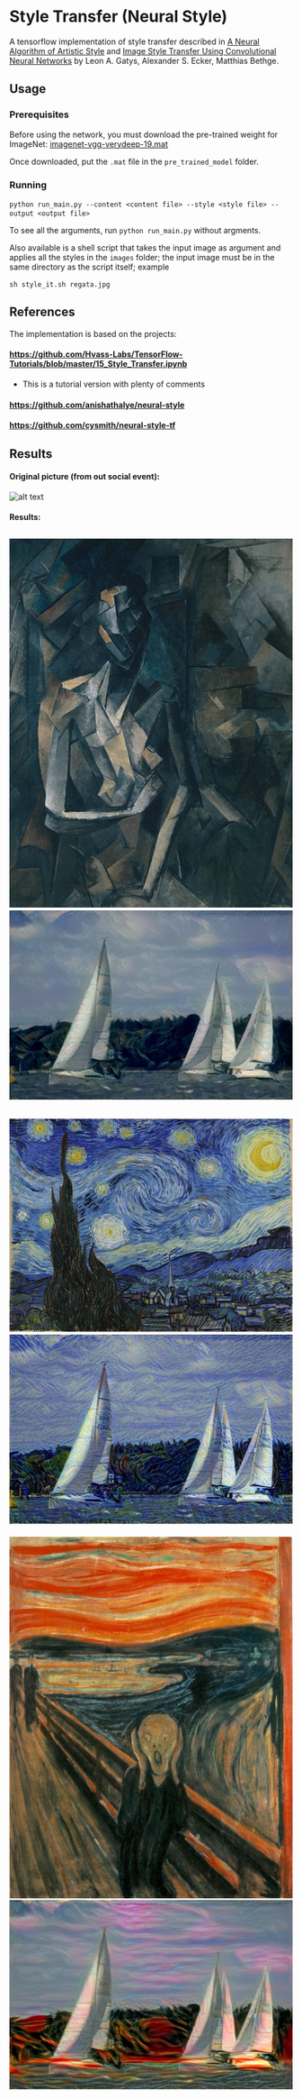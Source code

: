 # Style Transfer (Neural Style)

A tensorflow implementation of style transfer described in [A Neural Algorithm of Artistic Style](https://arxiv.org/pdf/1508.06576v2.pdf) and [Image Style Transfer Using Convolutional Neural Networks](http://www.cv-foundation.org/openaccess/content_cvpr_2016/papers/Gatys_Image_Style_Transfer_CVPR_2016_paper.pdf) by Leon A. Gatys, Alexander S. Ecker, Matthias Bethge.

## Usage

### Prerequisites
Before using the network, you must download the pre-trained weight for ImageNet: [imagenet-vgg-verydeep-19.mat](http://www.vlfeat.org/matconvnet/models/imagenet-vgg-verydeep-19.mat)

Once downloaded, put the `.mat` file in the `pre_trained_model` folder.

### Running
```
python run_main.py --content <content file> --style <style file> --output <output file>
```

To see all the arguments, run `python run_main.py` without argments.

Also available is a shell script that takes the input image as argument and applies all the styles in the `images` folder; the input image must be in the same directory as the script itself; example
```
sh style_it.sh regata.jpg
```
## References

The implementation is based on the projects:

#### https://github.com/Hvass-Labs/TensorFlow-Tutorials/blob/master/15_Style_Transfer.ipynb
* This is a tutorial version with plenty of comments

#### https://github.com/anishathalye/neural-style

#### https://github.com/cysmith/neural-style-tf

## Results

#### Original picture (from out social event):

![alt text](regata.jpg)

#### Results:

![alt text](images/seated-nude.jpg)
![alt text](results/regata.jpg_seated-nude.jpg)
---
![alt text](images/starry-night.jpg)
![alt text](results/regata.jpg_starry-night.jpg)
---
![alt text](images/the_scream.jpg)
![alt text](results/regata.jpg_the_scream.jpg)
